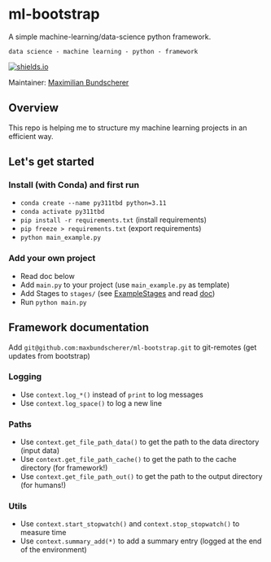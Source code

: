# ml-bootstrap

A simple machine-learning/data-science python framework.

``data science - machine learning - python - framework``

[![shields.io](https://img.shields.io/badge/license-Apache2-blue.svg)](http://www.apache.org/licenses/LICENSE-2.0.txt)

Maintainer: [Maximilian Bundscherer](https://bundscherer-online.de)

## Overview

This repo is helping me to structure my machine learning projects in an efficient way.

## Let's get started

### Install (with Conda) and first run

- `conda create --name py311tbd python=3.11`
- `conda activate py311tbd`
- `pip install -r requirements.txt` (install requirements)
- `pip freeze > requirements.txt` (export requirements)
- `python main_example.py`

### Add your own project

- Read doc below
- Add `main.py` to your project (use `main_example.py` as template)
- Add Stages to `stages/` (see [ExampleStages](stages/) and read [doc](framework/Stage.py))
- Run `python main.py`

## Framework documentation

Add `git@github.com:maxbundscherer/ml-bootstrap.git` to git-remotes (get updates from bootstrap)

### Logging

- Use `context.log_*()` instead of `print` to log messages
- Use `context.log_space()` to log a new line

### Paths

- Use `context.get_file_path_data()` to get the path to the data directory (input data)
- Use `context.get_file_path_cache()` to get the path to the cache directory (for framework!)
- Use `context.get_file_path_out()` to get the path to the output directory (for humans!)

### Utils

- Use `context.start_stopwatch()` and `context.stop_stopwatch()` to measure time
- Use `context.summary_add(*)` to add a summary entry (logged at the end of the environment)
